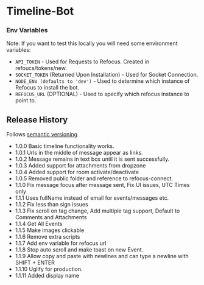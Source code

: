 # Timeline-Bot

### Env Variables
Note: If you want to test this locally you will need some environment variables:
* ```API_TOKEN``` - Used for Requests to Refocus. Created in refoucs/tokens/new.
* ```SOCKET_TOKEN``` (Returned Upon Installation) - Used for Socket Connection.
* ```NODE_ENV (defaults to 'dev')``` - Used to determine which instance of Refocus to install the bot.
* ```REFOCUS_URL``` (OPTIONAL) - Used to specify which refocus instance to point to.

## Release History
Follows [semantic versioning](https://docs.npmjs.com/getting-started/semantic-versioning#semver-for-publishers)
* 1.0.0 Basic timeline functionality works.
* 1.0.1 Urls in the middle of message appear as links.
* 1.0.2 Message remains in text box until it is sent successfully.
* 1.0.3 Added support for attachments from dropzone
* 1.0.4 Added support for room activate/deactivate
* 1.0.5 Removed public folder and reference to refocus-connect.
* 1.1.0 Fix message focus after message sent, Fix UI issues, UTC Times only
* 1.1.1 Uses fullName instead of email for events/messages etc.
* 1.1.2 Fix less than sign issues
* 1.1.3 Fix scroll on tag change, Add multiple tag support, Default to Comments and Attachments
* 1.1.4 Get All Events
* 1.1.5 Make images clickable
* 1.1.6 Remove extra scripts
* 1.1.7 Add env variable for refocus url
* 1.1.8 Stop auto scroll and make toast on new Event.
* 1.1.9 Allow copy and paste with newlines and can type a newline with SHIFT + ENTER
* 1.1.10 Uglify for production.
* 1.1.11 Added display name
